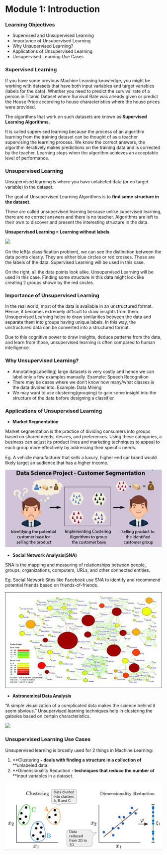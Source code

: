 # Module 1: Introduction

### Learning Objectives

* Supervised and Unsupervised Learning
* Importance of Unsupervised Learning
* Why Unsupervised Learning?
* Applications of Unsupervised Learning
* Unsupervised Learning Use Cases

### Supervised Learning

If you have some previous Machine Learning knowledge, you might be working with datasets that have both input variables and target variables (labels for the data). Whether you need to predict the survival rate of a person in Titanic Dataset where Survival Rate was already given or predict the House Price according to house characteristics where the house prices were provided.

The algorithms that work on such datasets are known as **Supervised** **Learning Algorithms.**

It is called supervised learning because the process of an algorithm learning from the training dataset can be thought of as a teacher supervising the learning process. We know the correct answers, the algorithm iteratively makes predictions on the training data and is corrected by the teacher. Learning stops when the algorithm achieves an acceptable level of performance.

### Unsupervised Learning

Unsupervised learning is where you have unlabeled data (or no target variable) in the dataset.

The goal of Unsupervised Learning Algorithms is to **find some** **structure in the dataset**.

These are called unsupervised learning because unlike supervised learning, there are no correct answers and there is no teacher. Algorithms are left to their own to discover and present the interesting structure in the data.

**Unsupervised Learning = Learning without labels**

![](https://lh6.googleusercontent.com/oJfbctudrmOkUL4dxi0gdL8-QKATDPWZmkHEPQqelbE4Gu2ASvweSJB\_o9ifvvO99eneAfs4xFlA\_O7T\_\_8-wQMhTttE1EfkBWiE\_qfwfexuI6LTrxlzVr02sy3rIKylhEEyOUoCpqI)

On the left(a classification problem), we can see the distinction between the data points clearly. They are either blue circles or red crosses. These are the labels of the data. Supervised Learning will be used in this case.

On the right, all the data points look alike. Unsupervised Learning will be used in this case. Finding some structure in this data might look like creating 2 groups shown by the red circles.

### Importance of Unsupervised Learning

In the real world, most of the data is available in an unstructured format. Hence, it becomes extremely difficult to draw insights from them. Unsupervised Learning helps to draw similarities between the data and separate them into groups having unique labels. In this way, the unstructured data can be converted into a structured format.

Due to this cognitive power to draw insights, deduce patterns from the data, and learn from those, unsupervised learning is often compared to human intelligence.

### Why Unsupervised Learning?

* Annotating(Labelling) large datasets is very costly and hence we can label only a few examples manually. Example: Speech Recognition
* There may be cases where we don’t know how many/what classes is the data divided into. Example: Data Mining
* We may want to use clustering(grouping) to gain some insight into the structure of the data before designing a classifier.

### Applications of Unsupervised Learning

* **Market Segmentation**

Market segmentation is the practice of dividing consumers into groups based on shared needs, desires, and preferences. Using these categories, a business can adjust its product lines and marketing techniques to appeal to each group more eﬀectively by addressing their specific needs.

Eg. A vehicle manufacturer that sells a luxury, higher end car brand would likely target an audience that has a higher income.

![](<.gitbook/assets/image (4).png>)

* **Social Network Analysis(SNA)**

SNA is the mapping and measuring of relationships between people, groups, organizations, computers, URLs, and other connected entities.

Eg. Social Network Sites like Facebook use SNA to identify and recommend potential friends based on friends-of-friends.

![](<.gitbook/assets/image (13).png>)

* **Astronomical Data Analysis**

“A simple visualization of a complicated data makes the science behind it seem obvious.” Unsupervised learning techniques help in clustering the galaxies based on certain characteristics.

![](https://lh4.googleusercontent.com/L9DlpsEtyGlGpcrRnREbQy-qZf\_PbakfZzICi0-9jItBxva9D5KXOR7PCf4WBdhCWiKcf3Q97cw5zwSwLuInc22A2lQ2TkQ2bplWSkaFgz8cmcgRJh\_bBn63WTR-a59ZwVi6kUJ-bRk)

### Unsupervised Learning Use Cases

Unsupervised learning is broadly used for 2 things in Machine Learning:

1. **Clustering **- deals with finding a structure in a collection of** **unlabeled data.
2. **Dimensionality Reduction **- techniques that reduce the number of** **input variables in a dataset.

![](<.gitbook/assets/image (42).png>)
